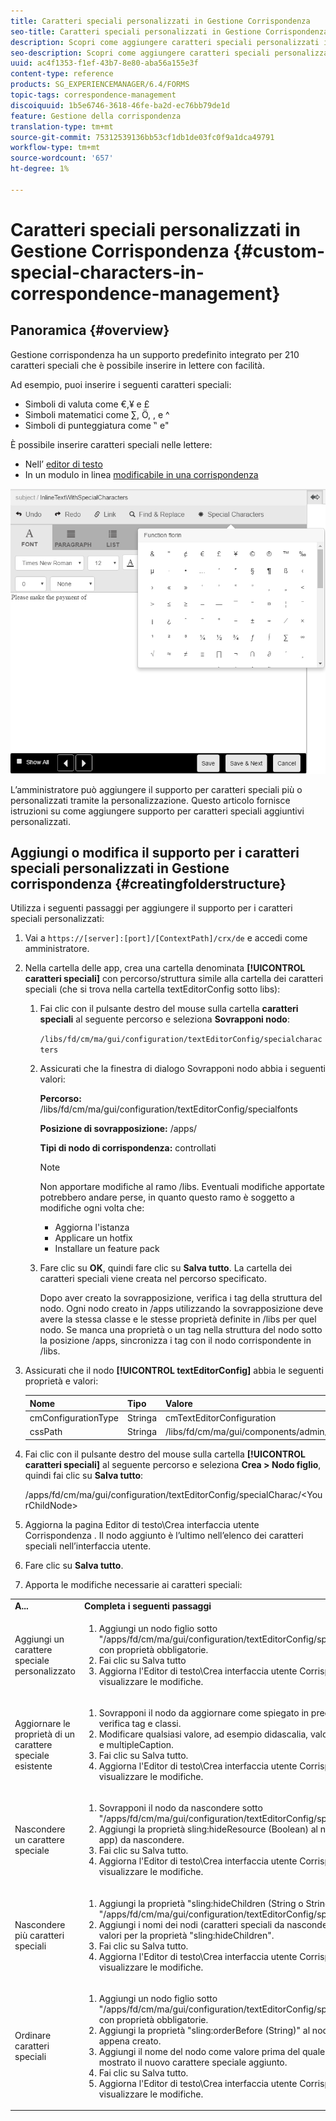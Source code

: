```yaml
---
title: Caratteri speciali personalizzati in Gestione Corrispondenza
seo-title: Caratteri speciali personalizzati in Gestione Corrispondenza
description: Scopri come aggiungere caratteri speciali personalizzati in Gestione della corrispondenza.
seo-description: Scopri come aggiungere caratteri speciali personalizzati in Gestione della corrispondenza.
uuid: ac4f1353-f1ef-43b7-8e80-aba56a155e3f
content-type: reference
products: SG_EXPERIENCEMANAGER/6.4/FORMS
topic-tags: correspondence-management
discoiquuid: 1b5e6746-3618-46fe-ba2d-ec76bb79de1d
feature: Gestione della corrispondenza
translation-type: tm+mt
source-git-commit: 75312539136bb53cf1db1de03fc0f9a1dca49791
workflow-type: tm+mt
source-wordcount: '657'
ht-degree: 1%

---
```



# Caratteri speciali personalizzati in Gestione Corrispondenza {#custom-special-characters-in-correspondence-management}

## Panoramica {#overview}

Gestione corrispondenza ha un supporto predefinito integrato per 210 caratteri speciali che è possibile inserire in lettere con facilità.

Ad esempio, puoi inserire i seguenti caratteri speciali:

* Simboli di valuta come €,¥ e £
* Simboli matematici come ∑, Ö, , e ^
* Simboli di punteggiatura come ‟ e&quot;

È possibile inserire caratteri speciali nelle lettere:

* Nell’ [editor di testo](/help/forms/using/document-fragments.md#createtext)
* In un modulo in linea [modificabile in una corrispondenza](/help/forms/using/create-correspondence.md#managecontent)

![specialtisinlinemodule](assets/specialcharactersinlinemodule.png)

L’amministratore può aggiungere il supporto per caratteri speciali più o personalizzati tramite la personalizzazione. Questo articolo fornisce istruzioni su come aggiungere supporto per caratteri speciali aggiuntivi personalizzati.

## Aggiungi o modifica il supporto per i caratteri speciali personalizzati in Gestione corrispondenza {#creatingfolderstructure}

Utilizza i seguenti passaggi per aggiungere il supporto per i caratteri speciali personalizzati:

1. Vai a `https://[server]:[port]/[ContextPath]/crx/de` e accedi come amministratore.
1. Nella cartella delle app, crea una cartella denominata **[!UICONTROL caratteri speciali]** con percorso/struttura simile alla cartella dei caratteri speciali (che si trova nella cartella textEditorConfig sotto libs):

   1. Fai clic con il pulsante destro del mouse sulla cartella **caratteri speciali** al seguente percorso e seleziona **Sovrapponi nodo**:

      `/libs/fd/cm/ma/gui/configuration/textEditorConfig/specialcharacters`

   1. Assicurati che la finestra di dialogo Sovrapponi nodo abbia i seguenti valori:

      **Percorso:** /libs/fd/cm/ma/gui/configuration/textEditorConfig/specialfonts

      **Posizione di sovrapposizione:** /apps/

      **Tipi di nodo di corrispondenza:** controllati

      >[!NOTE]
      >
      >Non apportare modifiche al ramo /libs. Eventuali modifiche apportate potrebbero andare perse, in quanto questo ramo è soggetto a modifiche ogni volta che:
      >
      >* Aggiorna l&#39;istanza
      >* Applicare un hotfix
      >* Installare un feature pack


   1. Fare clic su **OK**, quindi fare clic su **Salva tutto**. La cartella dei caratteri speciali viene creata nel percorso specificato.

      Dopo aver creato la sovrapposizione, verifica i tag della struttura del nodo. Ogni nodo creato in /apps utilizzando la sovrapposizione deve avere la stessa classe e le stesse proprietà definite in /libs per quel nodo. Se manca una proprietà o un tag nella struttura del nodo sotto la posizione /apps, sincronizza i tag con il nodo corrispondente in /libs.

1. Assicurati che il nodo **[!UICONTROL textEditorConfig]** abbia le seguenti proprietà e valori:

   | Nome | Tipo | Valore |
   |---|---|---|
   | cmConfigurationType | Stringa | cmTextEditorConfiguration |
   | cssPath | Stringa | /libs/fd/cm/ma/gui/components/admin/createasset/textcontrol/clientlibs/textcontrol |

1. Fai clic con il pulsante destro del mouse sulla cartella **[!UICONTROL caratteri speciali]** al seguente percorso e seleziona **Crea > Nodo figlio**, quindi fai clic su **Salva tutto**:

   /apps/fd/cm/ma/gui/configuration/textEditorConfig/specialCharac/&lt;YourChildNode>

1. Aggiorna la pagina Editor di testo\Crea interfaccia utente Corrispondenza . Il nodo aggiunto è l’ultimo nell’elenco dei caratteri speciali nell’interfaccia utente.
1. Fare clic su **Salva tutto**.
1. Apporta le modifiche necessarie ai caratteri speciali:

<table> 
 <tbody> 
  <tr> 
   <td><strong>A...</strong></td> 
   <td><strong>Completa i seguenti passaggi</strong></td> 
  </tr> 
  <tr> 
   <td>Aggiungi un carattere speciale personalizzato</td> 
   <td> 
    <ol> 
     <li>Aggiungi un nodo figlio sotto "/apps/fd/cm/ma/gui/configuration/textEditorConfig/specialCharac" con proprietà obbligatorie.</li> 
     <li>Fai clic su Salva tutto</li> 
     <li>Aggiorna l'Editor di testo\Crea interfaccia utente Corrispondenza per visualizzare le modifiche.</li> 
    </ol> </td> 
  </tr> 
  <tr> 
   <td>Aggiornare le proprietà di un carattere speciale esistente</td> 
   <td> 
    <ol> 
     <li>Sovrapponi il nodo da aggiornare come spiegato in precedenza e verifica tag e classi.</li> 
     <li>Modificare qualsiasi valore, ad esempio didascalia, valore, endValue e multipleCaption. </li> 
     <li>Fai clic su Salva tutto. </li> 
     <li>Aggiorna l'Editor di testo\Crea interfaccia utente Corrispondenza per visualizzare le modifiche.</li> 
    </ol> </td> 
  </tr> 
  <tr> 
   <td>Nascondere un carattere speciale</td> 
   <td> 
    <ol> 
     <li>Sovrapponi il nodo da nascondere sotto "/apps/fd/cm/ma/gui/configuration/textEditorConfig/specialCharac"</li> 
     <li>Aggiungi la proprietà sling:hideResource (Boolean) al nodo (sotto le app) da nascondere. </li> 
     <li>Fai clic su Salva tutto. </li> 
     <li>Aggiorna l'Editor di testo\Crea interfaccia utente Corrispondenza per visualizzare le modifiche.<br /> </li> 
    </ol> </td> 
  </tr> 
  <tr> 
   <td>Nascondere più caratteri speciali</td> 
   <td> 
    <ol> 
     <li>Aggiungi la proprietà "sling:hideChildren (String o String[])" a "/apps/fd/cm/ma/gui/configuration/textEditorConfig/specialCharac". </li> 
     <li>Aggiungi i nomi dei nodi (caratteri speciali da nascondere) come valori per la proprietà "sling:hideChildren". </li> 
     <li>Fai clic su Salva tutto. </li> 
     <li>Aggiorna l'Editor di testo\Crea interfaccia utente Corrispondenza per visualizzare le modifiche.<br /> </li> 
    </ol> </td> 
  </tr> 
  <tr> 
   <td>Ordinare caratteri speciali</td> 
   <td> 
    <ol> 
     <li>Aggiungi un nodo figlio sotto "/apps/fd/cm/ma/gui/configuration/textEditorConfig/specialCharac" con proprietà obbligatorie. </li> 
     <li>Aggiungi la proprietà "sling:orderBefore (String)" al nodo figlio appena creato. </li> 
     <li>Aggiungi il nome del nodo come valore prima del quale verrà mostrato il nuovo carattere speciale aggiunto. </li> 
     <li>Fai clic su Salva tutto. </li> 
     <li>Aggiorna l'Editor di testo\Crea interfaccia utente Corrispondenza per visualizzare le modifiche.<br /> </li> 
    </ol> </td> 
  </tr> 
 </tbody> 
</table>

